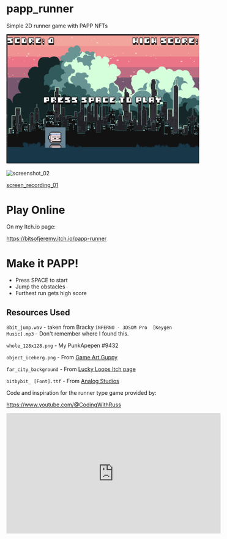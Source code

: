 # papp_runner

Simple 2D runner game with PAPP NFTs

![screenshot_01](screenshot_01.png)

![screenshot_02]('screenshot_02.png')

[screen_recording_01]('screen_recording_01.mov')

# Play Online

On my Itch.io page:

https://bitsofjeremy.itch.io/papp-runner


# Make it PAPP!

- Press SPACE to start
- Jump the obstacles
- Furthest run gets high score


## Resources Used

`8bit_jump.wav` - taken from Bracky
`iNFERNO - 3DSOM Pro  [Keygen Music].mp3` - Don't remember where I found this.

`whole_128x128.png` - My PunkApepen #9432

`object_iceberg.png` - From [Game Art Guppy](https://www.gameartguppy.com/shop/ice-world-platformer-set/)

`far_city_background` - From [Lucky Loops Itch page](https://lucky-loops.itch.io/parallax-city-background)

`bitbybit_ [Font].ttf` - From [Analog Studios](https://analogstudios.itch.io/bitbybitfont)


Code and inspiration for the runner type game provided by:

https://www.youtube.com/@CodingWithRuss

<iframe width="560" height="315" src="https://www.youtube.com/embed/nKBhz6oJYsc?si=DLF3SFdk6aQC7CQ6" title="YouTube video player" frameborder="0" allow="accelerometer; autoplay; clipboard-write; encrypted-media; gyroscope; picture-in-picture; web-share" referrerpolicy="strict-origin-when-cross-origin" allowfullscreen></iframe>




